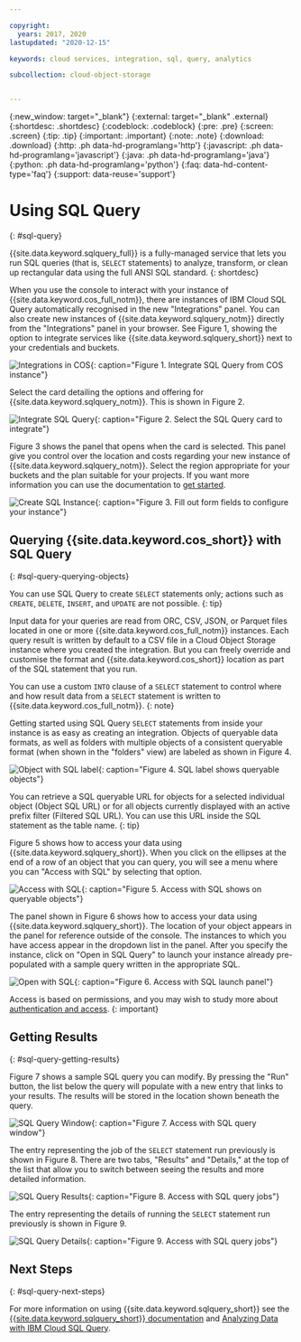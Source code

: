 ```yaml
---

copyright:
  years: 2017, 2020
lastupdated: "2020-12-15"

keywords: cloud services, integration, sql, query, analytics

subcollection: cloud-object-storage


---
```

{:new_window: target="_blank"}
{:external: target="_blank" .external}
{:shortdesc: .shortdesc}
{:codeblock: .codeblock}
{:pre: .pre}
{:screen: .screen}
{:tip: .tip}
{:important: .important}
{:note: .note}
{:download: .download} 
{:http: .ph data-hd-programlang='http'} 
{:javascript: .ph data-hd-programlang='javascript'} 
{:java: .ph data-hd-programlang='java'} 
{:python: .ph data-hd-programlang='python'}
{:faq: data-hd-content-type='faq'}
{:support: data-reuse='support'}

# Using SQL Query
{: #sql-query}

{{site.data.keyword.sqlquery_full}} is a fully-managed service that lets you run SQL queries (that is, `SELECT` statements) to analyze, transform, or clean up rectangular data using the full ANSI SQL standard.
{: shortdesc}

When you use the console to interact with your instance of {{site.data.keyword.cos_full_notm}}, there are instances of IBM Cloud SQL Query automatically recognised in the new "Integrations" panel. You can also create new instances of {{site.data.keyword.sqlquery_notm}} directly from the "Integrations" panel in your browser. See Figure 1, showing the option to integrate services like {{site.data.keyword.sqlquery_short}} next to your credentials and buckets.

![Integrations in COS](https://s3.us.cloud-object-storage.appdomain.cloud/docs-resources/integrate-from-cos.jpg){: caption="Figure 1. Integrate SQL Query from COS instance"}

Select the card detailing the options and offering for {{site.data.keyword.sqlquery_notm}}. This is shown in Figure 2.

![Integrate SQL Query](https://s3.us.cloud-object-storage.appdomain.cloud/docs-resources/integrate-with-sql.jpg){: caption="Figure 2. Select the SQL Query card to integrate"}

Figure 3 shows the panel that opens when the card is selected. This panel give you control over the location and costs regarding your new instance of {{site.data.keyword.sqlquery_notm}}. Select the region appropriate for your buckets and the plan suitable for your projects. If you want more information you can use the documentation to [get started](/docs/sql-query?topic=sql-query-gettingstarted).

![Create SQL Instance](https://s3.us.cloud-object-storage.appdomain.cloud/docs-resources/create-sql-instance-cos.jpg){: caption="Figure 3. Fill out form fields to configure your instance"}

## Querying {{site.data.keyword.cos_short}} with SQL Query
{: #sql-query-querying-objects}

You can use SQL Query to create `SELECT` statements only; actions such as `CREATE`, `DELETE`, `INSERT`, and `UPDATE` are not possible.
{: tip}

Input data for your queries are read from ORC, CSV, JSON, or Parquet files located in one or more {{site.data.keyword.cos_full_notm}} instances. Each query result is written by default to a CSV file in a Cloud Object Storage instance where you created the integration. But you can freely override and customise the format and {{site.data.keyword.cos_short}} location as part of the SQL statement that you run.

You can use a custom `INTO` clause of a `SELECT` statement to control where and how result data from a `SELECT` statement is written to {{site.data.keyword.cos_full_notm}}.
{: note}

Getting started using SQL Query `SELECT` statements from inside your instance is as easy as creating an integration. Objects of queryable data formats, as well as folders with multiple objects of a consistent queryable format (when shown in the "folders" view) are labeled as shown in Figure 4.

![Object with SQL label](https://s3.us.cloud-object-storage.appdomain.cloud/docs-resources/accessible-using-sql.jpg){: caption="Figure 4. SQL label shows queryable objects"}

You can retrieve a SQL queryable URL for objects for a selected individual object (Object SQL URL) or for all objects currently displayed with an active prefix filter (Filtered SQL URL). You can use this URL inside the SQL statement as the table name.
{: tip}

Figure 5 shows how to access your data using {{site.data.keyword.sqlquery_short}}. When you click on the ellipses at the end of a row of an object that you can query, you will see a menu where you can "Access with SQL" by selecting that option.

![Access with SQL](https://s3.us.cloud-object-storage.appdomain.cloud/docs-resources/access-with-sql.jpg){: caption="Figure 5. Access with SQL shows on queryable objects"}

The panel shown in Figure 6 shows how to access your data using {{site.data.keyword.sqlquery_short}}. The location of your object appears in the panel for reference outside of the console. The instances to which you have access appear in the dropdown list in the panel. After you specify the instance, click on "Open in SQL Query" to launch your instance already pre-populated with a sample query written in the appropriate SQL.

![Open with SQL](https://s3.us.cloud-object-storage.appdomain.cloud/docs-resources/open-with-sql.jpg){: caption="Figure 6. Access with SQL launch panel"}

Access is based on permissions, and you may wish to study more about [authentication and access](/docs/sql-query?topic=sql-query-authentication#accessauthentication).
{: important}

## Getting Results
{: #sql-query-getting-results}

Figure 7 shows a sample SQL query you can modify. By pressing the "Run" button, the list below the query will populate with a new entry that links to your results. The results will be stored in the location shown beneath the query.

![SQL Query Window](https://s3.us.cloud-object-storage.appdomain.cloud/docs-resources/select-with-sql.jpg){: caption="Figure 7. Access with SQL query window"}

The entry representing the job of the `SELECT` statement run previously is shown in Figure 8. There are two tabs, "Results" and "Details," at the top of the list that allow you to switch between seeing the results and more detailed information.

![SQL Query Results](https://s3.us.cloud-object-storage.appdomain.cloud/docs-resources/results-from-sql.jpg){: caption="Figure 8. Access with SQL query jobs"}

The entry representing the details of running the `SELECT` statement run previously is shown in Figure 9. 

![SQL Query Details](https://s3.us.cloud-object-storage.appdomain.cloud/docs-resources/details-from-sql.jpg){: caption="Figure 9. Access with SQL query jobs"}

## Next Steps
{: #sql-query-next-steps}

For more information on using {{site.data.keyword.sqlquery_short}} see the [{{site.data.keyword.sqlquery_short}} documentation](/docs/sql-query?topic=sql-query-overview) and [Analyzing Data with IBM Cloud SQL Query](https://medium.com/codait/analyzing-data-with-ibm-cloud-sql-query-bc53566a59f5?linkId=49971053).
